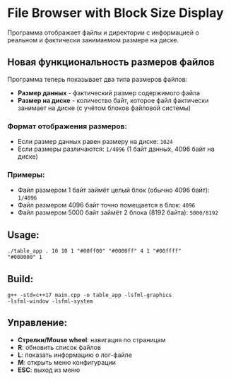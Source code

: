# File Browser with Block Size Display

Программа отображает файлы и директории с информацией о реальном и фактически занимаемом размере на диске.

## Новая функциональность размеров файлов

Программа теперь показывает два типа размеров файлов:
- **Размер данных** - фактический размер содержимого файла
- **Размер на диске** - количество байт, которое файл фактически занимает на диске (с учётом блоков файловой системы)

### Формат отображения размеров:
- Если размер данных равен размеру на диске: `1024`
- Если размеры различаются: `1/4096` (1 байт данных, 4096 байт на диске)

### Примеры:
- Файл размером 1 байт займёт целый блок (обычно 4096 байт): `1/4096`
- Файл размером 4096 байт точно помещается в блок: `4096`
- Файл размером 5000 байт займёт 2 блока (8192 байта): `5000/8192`

## Usage:
<code>./table_app . 10 10 1 "#00ff00" "#0000ff" 4 1 "#00ffff" "#000000" 1</code>

## Build:
<code>g++ -std=c++17 main.cpp -o table_app -lsfml-graphics -lsfml-window -lsfml-system</code>

## Управление:
- **Стрелки/Mouse wheel**: навигация по страницам
- **R**: обновить список файлов
- **L**: показать информацию о лог-файле
- **M**: открыть меню конфигурации
- **ESC**: выход из меню